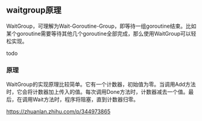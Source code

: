 ## waitgroup原理

WaitGroup，可理解为Wait-Goroutine-Group，即等待一组goroutine结束。比如某个goroutine需要等待其他几个goroutine全部完成，那么使用WaitGroup可以轻松实现。

todo

### 原理

WaitGroup的实现原理比较简单。它有一个计数器，初始值为零。当调用Add方法时，它会将计数器加上传入的值。每次调用Done方法时，计数器减去一个值。最后，在调用Wait方法时，程序将阻塞，直到计数器归零。



https://zhuanlan.zhihu.com/p/344973865